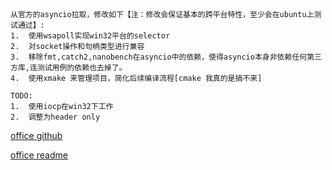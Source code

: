 ## 
    从官方的asyncio拉取，修改如下【注：修改会保证基本的跨平台特性，至少会在ubuntu上测试通过】:
    1.  使用wsapoll实现win32平台的selector
    2.  对socket操作和句柄类型进行兼容
    3.  移除fmt,catch2,nanobench在asyncio中的依赖，使得asyncio本身非依赖任何第三方库,连测试用例的依赖也去掉了。
    4.  使用xmake 来管理项目，简化后续编译流程[cmake 我真的是搞不来]
    
    TODO:
    1.  使用iocp在win32下工作
    2.  调整为header only


[office github](https://github.com/netcan/asyncio)

[office readme](README_SOURCE.md)
